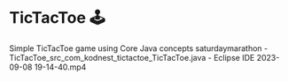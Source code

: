 # TicTacToe 🕹
 Simple TicTacToe game using Core Java concepts
saturdaymarathon - TicTacToe_src_com_kodnest_tictactoe_TicTacToe.java - Eclipse IDE 2023-09-08 19-14-40.mp4
